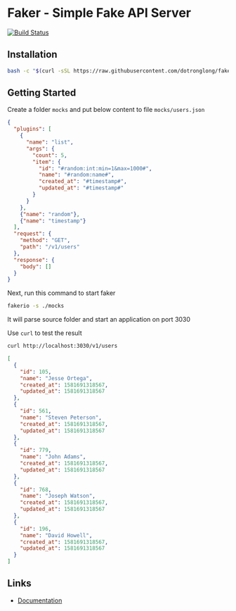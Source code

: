 # Faker - Simple Fake API Server
[![Build Status](https://travis-ci.org/dotronglong/faker.svg?branch=master)](https://travis-ci.org/dotronglong/faker)

## Installation

```bash
bash -c "$(curl -sSL https://raw.githubusercontent.com/dotronglong/faker/master/install.sh)"
```

## Getting Started

Create a folder `mocks` and put below content to file `mocks/users.json`

```json
{
  "plugins": [
    {
      "name": "list",
      "args": {
        "count": 5,
        "item": {
          "id": "#random:int:min=1&max=1000#",
          "name": "#random:name#",
          "created_at": "#timestamp#",
          "updated_at": "#timestamp#"
        }
      }
    },
    {"name": "random"},
    {"name": "timestamp"}
  ],
  "request": {
    "method": "GET",
    "path": "/v1/users"
  },
  "response": {
    "body": []
  }
}
```

Next, run this command to start faker

```bash
fakerio -s ./mocks
```

It will parse source folder and start an application on port 3030

Use `curl` to test the result

```bash
curl http://localhost:3030/v1/users
```

```json
[
  {
    "id": 105,
    "name": "Jesse Ortega",
    "created_at": 1581691318567,
    "updated_at": 1581691318567
  },
  {
    "id": 561,
    "name": "Steven Peterson",
    "created_at": 1581691318567,
    "updated_at": 1581691318567
  },
  {
    "id": 779,
    "name": "John Adams",
    "created_at": 1581691318567,
    "updated_at": 1581691318567
  },
  {
    "id": 768,
    "name": "Joseph Watson",
    "created_at": 1581691318567,
    "updated_at": 1581691318567
  },
  {
    "id": 196,
    "name": "David Howell",
    "created_at": 1581691318567,
    "updated_at": 1581691318567
  }
]
```

## Links

* [Documentation](https://github.com/dotronglong/faker/wiki)
